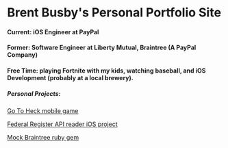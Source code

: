 # Brent Busby's Personal Portfolio Site

#### Current: iOS Engineer at PayPal

#### Former: Software Engineer at Liberty Mutual, Braintree (A PayPal Company)

#### Free Time: playing Fortnite with my kids, watching baseball, and iOS Development (probably at a local brewery).

##### Personal Projects:

[Go To Heck mobile game](https://brentbusby.com/heck)

[Federal Register API reader iOS project](https://github.com/buzzamus/Federal-Register-Data)

[Mock Braintree ruby gem](https://github.com/buzzamus/mock-braintree)
